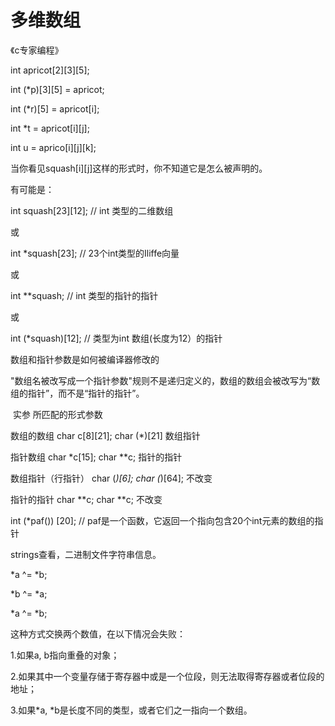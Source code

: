 # 多维数组

《c专家编程》

int apricot[2][3][5];

int (*p)[3][5] = apricot;

int (*r)[5] = apricot[i];

int *t = apricot[i][j];

int u = aprico[i][j][k];

当你看见squash[i][j]这样的形式时，你不知道它是怎么被声明的。

有可能是：

int squash[23][12];  // int 类型的二维数组

或

int *squash[23];    // 23个int类型的Iliffe向量

或

int **squash;        // int 类型的指针的指针

或

int (*squash)[12];    // 类型为int 数组(长度为12）的指针

数组和指针参数是如何被编译器修改的

"数组名被改写成一个指针参数"规则不是递归定义的，数组的数组会被改写为“数组的指针”，而不是“指针的指针”。

​                                                   实参                                                               所匹配的形式参数

数组的数组                         char c[8][21];                                                       char (*)[21]       数组指针

指针数组                             char *c[15];                                                          char **c;            指针的指针

数组指针（行指针）         char (*)[6];                                                           char (*)[64];       不改变

指针的指针                         char **c;                                                               char **c;             不改变

int (*paf()) [20];   // paf是一个函数，它返回一个指向包含20个int元素的数组的指针

strings查看，二进制文件字符串信息。

*a ^= *b;

*b ^= *a;

*a ^= *b;

这种方式交换两个数值，在以下情况会失败：

1.如果a, b指向重叠的对象；

2.如果其中一个变量存储于寄存器中或是一个位段，则无法取得寄存器或者位段的地址；

3.如果*a, *b是长度不同的类型，或者它们之一指向一个数组。